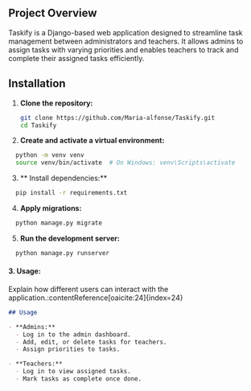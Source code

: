 ## Project Overview
Taskify is a Django-based web application designed to streamline task management between administrators and teachers. It allows admins to assign tasks with varying priorities and enables teachers to track and complete their assigned tasks efficiently.

## Installation
1. **Clone the repository:**
   ```bash
   git clone https://github.com/Maria-alfonse/Taskify.git
   cd Taskify
2. **Create and activate a virtual environment:**
  ```bash
    python -m venv venv
    source venv/bin/activate  # On Windows: venv\Scripts\activate
   ```
3. ** Install dependencies:**
  ```bash
    pip install -r requirements.txt
   ```
4. **Apply migrations:**
  ```bash
    python manage.py migrate
   ```
5. **Run the development server:**
  ```bash
    python manage.py runserver
   ```

#### 3. **Usage:**
Explain how different users can interact with the application.:contentReference[oaicite:24]{index=24}

```markdown
## Usage

- **Admins:**
  - Log in to the admin dashboard.
  - Add, edit, or delete tasks for teachers.
  - Assign priorities to tasks.

- **Teachers:**
  - Log in to view assigned tasks.
  - Mark tasks as complete once done.
```
